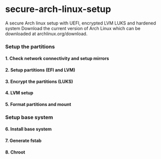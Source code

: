 # secure-arch-linux-setup
A secure Arch linux setup with UEFI, encrypted LVM LUKS and hardened system
Download the current version of Arch Linux which can be downloaded at archlinux.org/download. 
### Setup the partitions

#### 1. Check network connectivity and setup mirrors

#### 2. Setup partitions (EFI and LVM)

#### 3. Encrypt the partitions (LUKS)

#### 4. LVM setup

#### 5. Format partitions and mount  

### Setup base system

#### 6. Install base system

#### 7. Generate fstab

#### 8. Chroot

